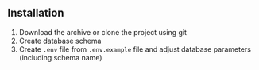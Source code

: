 ## Installation

1. Download the archive or clone the project using git
2. Create database schema
3. Create `.env` file from `.env.example` file and adjust database parameters (including schema name)
